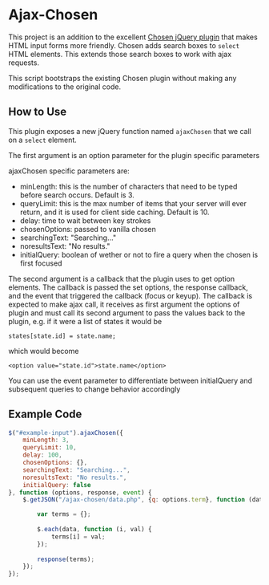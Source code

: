 # Ajax-Chosen

This project is an addition to the excellent [Chosen jQuery plugin](https://github.com/harvesthq/chosen) that makes HTML input forms more friendly.  Chosen adds search boxes to `select` HTML elements. This extends those search boxes to work with ajax requests. 

This script bootstraps the existing Chosen plugin without making any modifications to the original code. 

## How to Use

This plugin exposes a new jQuery function named `ajaxChosen` that we call on a `select` element. 

The first argument is an option parameter for the plugin specific parameters

ajaxChosen specific parameters are: 

- minLength: this is the number of characters that need to be typed before search occurs. Default is 3.
- queryLimit: this is the max number of items that your server will ever return, and it is used for client side caching. Default is 10. 
- delay: time to wait between key strokes
- chosenOptions: passed to vanilla chosen
- searchingText: "Searching..."
- noresultsText: "No results."
- initialQuery: boolean of wether or not to fire a query when the chosen is first focused


The second argument is a callback that the plugin uses to get option elements. The callback is passed the set options, the response callback, and the event that triggered the callback (focus or keyup). The callback is expected to make ajax call, it receives as first argument the options of plugin and must call its second argument to pass the values back to the plugin, e.g. if it were a list of states it would be
	
	states[state.id] = state.name;

which would become

	<option value="state.id">state.name</option>

You can use the event parameter to differentiate between initialQuery and subsequent queries to change behavior accordingly

## Example Code

``` js
$("#example-input").ajaxChosen({
	minLength: 3,
	queryLimit: 10,
	delay: 100,
	chosenOptions: {},
	searchingText: "Searching...",
	noresultsText: "No results.",
	initialQuery: false
}, function (options, response, event) {
    $.getJSON("/ajax-chosen/data.php", {q: options.term}, function (data) {

	    var terms = {};
			
	    $.each(data, function (i, val) {
		    terms[i] = val;
	    });
			
	    response(terms);
    });
});
```